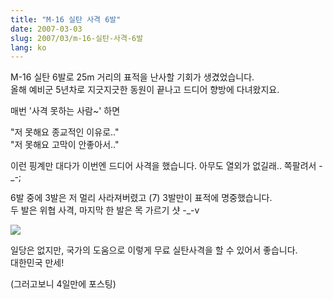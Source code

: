 ```yaml
---
title: "M-16 실탄 사격 6발"
date: 2007-03-03
slug: 2007/03/m-16-실탄-사격-6발
lang: ko
---
```


M-16 실탄 6발로 25m 거리의 표적을 난사할 기회가 생겼었습니다.  
올해 예비군 5년차로 지긋지긋한 동원이 끝나고 드디어 향방에 다녀왔지요.

매번 '사격 못하는 사람~' 하면 

"저 못해요 종교적인 이유로.."  
"저 못해요 고막이 안좋아서.."

이런 핑계만 대다가 이번엔 드디어 사격을 했습니다. 아무도 열외가 없길래.. 쪽팔려서 -_-;

6발 중에 3발은 저 멀리 사라져버렸고 (7) 3발만이 표적에 명중했습니다.  
두 발은 위협 사격, 마지막 한 발은 목 가르기 샷 -_-v

![](/img/m16_niceshot.png)

일당은 없지만, 국가의 도움으로 이렇게 무료 실탄사격을 할 수 있어서 좋습니다.  
대한민국 만세! 

(그러고보니 4일만에 포스팅)
